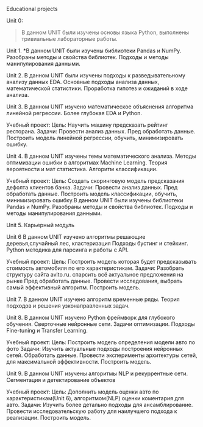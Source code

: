 Educational projects

Unit 0:
>В данном UNIT были изучены основы языка Python, выполнены тривиальные лабораторные работы.

Unit 1.
*В данном UNIT были изучены библиотеки Pandas и NumPy.
Разобраны методы и свойства библиотек.
Подходы и методы манипулирования данными.

Unit 2.
В данном UNIT были изучены подходы к разведывательному анализу данных EDA.
Основные подходы анализа данных, математической статистики.
Проработка гипотез и ожиданий в ходе анализа.

Unit 3.
В данном UNIT изучено математическое объяснения алгоритма линейной регрессии.
Более глубокая EDA и Python.

Учебный проект:
Цель: Научить машину предсказать рейтинг ресторана.
Задачи: Провести анализ данных.
Пред обработать данные.
Построить модель линейной регрессии, обучить, минимизировать ошибку.

Unit 4.
В данном UNIT изучены темы математического анализа.
Методы оптимизации ошибки в алгоритмах  Machine Learning.
Теория вероятности и мат статистика.
Алгоритм классификации.

Учебный проект:
Цель: Создать скоринговую модель предсказания дефолта клиентов банка.
Задачи: Провести анализ данных.
Пред обработать данные.
Построить модель классификации, обучить, минимизировать ошибку.В данном UNIT были изучены библиотеки Pandas и NumPy.
Разобраны методы и свойства библиотек.
Подходы и методы манипулирования  данными.

Unit 5.
Карьерный модуль

Unit 6
В данном UNIT изучено алгоритмы решающие деревья,случайный лес, кластеризация
Подходы бустинг и стейкинг.
Python методика для парсинга и работы с API.

Учебный проект:
Цель: Построить модель которая будет предсказывать стоимость автомобиля по его характеристикам.
Задачи: Разобрать структуру сайта avito.ru. спарсить всё актуальное предложения на рынке
Пред обработать данные.
Провести исследования, выбрать самый эффективный алгоритм.
Построить модель.

Unit 7.
В данном UNIT изучено алгоритм временные ряды.
Теория подходов и решения узконаправленных задач.

Unit 8.
В данном UNIT изучено Python фреймворк для глубокого обучения.
Сверточные нейронные сети.
Задачи оптимизации.
Подходы Fine-tuning и Transfer Learning.

Учебный проект:
Цель: Построить модель определения модели авто по фото
Задачи: Изучить актуальные подходы построения нейронных сетей.
Обработать данные.
Провести эксперименты архитектуры сетей, для максимальной эффективности.
Построить модель.

Unit 9.
В данном UNIT изучены алгоритмы NLP и рекуррентные сети.
Сегментация и детектирование объектов

Учебный проект:
Цель: Дополнить модель оценки авто по характеристикам(Unit 6), алгоритмом(NLP) оценки коментария для авто.
Задачи: Изучить более детально подходы для ансамблирование.
Провести исследовательскую работу для наилучшего подхода к реализации.
Построить модель.
